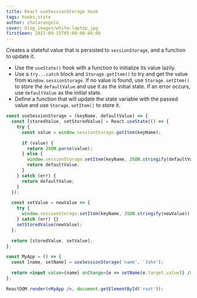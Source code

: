 ```yaml
---
title: React useSessionStorage hook
tags: hooks,state
author: chalarangelo
cover: blog_images/white-laptop.jpg
firstSeen: 2021-09-15T05:00:00-04:00
---
```


Creates a stateful value that is persisted to `sessionStorage`, and a function to update it.

- Use the `useState()` hook with a function to initialize its value lazily.
- Use a `try...catch` block and `Storage.getItem()` to try and get the value from `Window.sessionStorage`. If no value is found, use `Storage.setItem()` to store the `defaultValue` and use it as the initial state. If an error occurs, use `defaultValue` as the initial state.
- Define a function that will update the state variable with the passed value and use `Storage.setItem()` to store it.

```jsx
const useSessionStorage = (keyName, defaultValue) => {
  const [storedValue, setStoredValue] = React.useState(() => {
    try {
      const value = window.sessionStorage.getItem(keyName);

      if (value) {
        return JSON.parse(value);
      } else {
        window.sessionStorage.setItem(keyName, JSON.stringify(defaultValue));
        return defaultValue;
      }
    } catch (err) {
      return defaultValue;
    }
  });

  const setValue = newValue => {
    try {
      window.sessionStorage.setItem(keyName, JSON.stringify(newValue));
    } catch (err) {}
    setStoredValue(newValue);
  };

  return [storedValue, setValue];
};
```

```jsx
const MyApp = () => {
  const [name, setName] = useSessionStorage('name', 'John');

  return <input value={name} onChange={e => setName(e.target.value)} />;
};

ReactDOM.render(<MyApp />, document.getElementById('root'));
```
